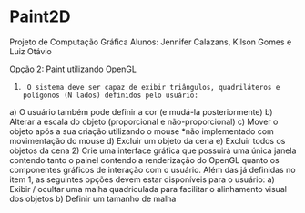 # Paint2D
Projeto de Computação Gráfica
Alunos: Jennifer Calazans, Kilson Gomes e Luiz Otávio

Opção 2: Paint utilizando OpenGL
1)      O sistema deve ser capaz de exibir triângulos, quadriláteros e polígonos (N lados) definidos pelo usuário:
a)       O usuário também pode definir a cor (e mudá-la posteriormente)
b)      Alterar a escala do objeto (proporcional e não-proporcional)
c)      Mover o objeto após a sua criação utilizando o mouse *não implementado com movimentação do mouse
d)      Excluir um objeto da cena
e)      Excluir todos os objetos da cena
2)      Crie uma interface gráfica que possuirá uma única janela contendo tanto o painel contendo a renderização do OpenGL quanto os componentes gráficos de interação com o usuário. Além das já definidas no item 1, as seguintes opções devem estar disponíveis para o usuário:
a)       Exibir / ocultar uma malha quadriculada para facilitar o alinhamento visual dos objetos
b)      Definir um tamanho de malha
